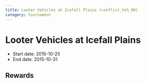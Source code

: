 ```yaml
---
title: Looter Vehicles at Icefall Plains (conflict_hth_00)
category: tournament
---
```

# Looter Vehicles at Icefall Plains

  * Start date: 2015-10-25
  * End date: 2015-10-31

## Rewards

